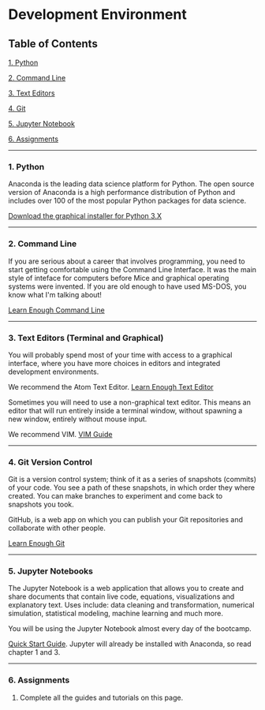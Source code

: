 # Development Environment

## Table of Contents
[1. Python](#section-a)

[2. Command Line](#section-b)

[3. Text Editors](#section-c)

[4. Git](#section-d)

[5. Jupyter Notebook](#section-e)

[6. Assignments](#section-f)

---

### <a name="section-a"></a>1. Python

Anaconda is the leading data science platform for Python. The open source version of Anaconda is a high performance distribution of Python and includes over 100 of the most popular Python packages for data science.

[Download the graphical installer for Python 3.X](https://www.continuum.io/downloads)

---

### <a name="section-b"></a>2. Command Line

If you are serious about a career that involves programming, you need to start getting comfortable using the Command Line Interface. It was the main style of inteface for computers before Mice and graphical operating systems were invented. If you are old enough to have used MS-DOS, you know what I'm talking about!

[Learn Enough Command Line](https://www.learnenough.com/command-line-tutorial)

---

### <a name="section-c"></a>3. Text Editors (Terminal and Graphical)

You will probably spend most of your time with access to a graphical interface, where you have more choices in editors and integrated development environments.

We recommend the Atom Text Editor. [Learn Enough Text Editor](https://www.learnenough.com/text-editor-tutorial)


Sometimes you will need to use a non-graphical text editor. This means an editor that will run entirely inside a terminal window, without spawning a new window, entirely without mouse input.

We recommend VIM. [VIM Guide](https://scotch.io/tutorials/getting-started-with-vim-an-interactive-guide)

---

### <a name="section-d"></a>4. Git Version Control

Git is a version control system; think of it as a series of snapshots (commits) of your code. You see a path of these snapshots, in which order they where created. You can make branches to experiment and come back to snapshots you took.

GitHub, is a web app on which you can publish your Git repositories and collaborate with other people.

[Learn Enough Git](https://www.learnenough.com/git-tutorial)

---

### <a name="section-e"></a>5. Jupyter Notebooks

The Jupyter Notebook is a web application that allows you to create and share documents that contain live code, equations, visualizations and explanatory text. Uses include: data cleaning and transformation, numerical simulation, statistical modeling, machine learning and much more.

You will be using the Jupyter Notebook almost every day of the bootcamp.

[Quick Start Guide](http://jupyter-notebook-beginner-guide.readthedocs.io/en/latest/index.html). Jupyter will already be installed with Anaconda, so read chapter 1 and 3.

---

### <a name="section-f"></a>6. Assignments

1. Complete all the guides and tutorials on this page.
